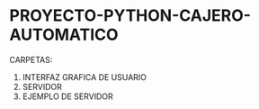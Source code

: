 # PROYECTO-PYTHON-CAJERO-AUTOMATICO
CARPETAS:
1. INTERFAZ GRAFICA DE USUARIO  
2. SERVIDOR
3. EJEMPLO DE SERVIDOR
